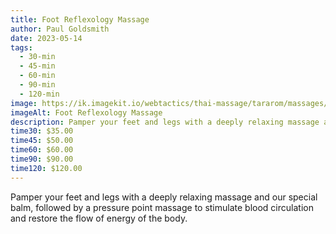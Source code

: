 ```yaml
---
title: Foot Reflexology Massage
author: Paul Goldsmith
date: 2023-05-14
tags:
  - 30-min
  - 45-min
  - 60-min
  - 90-min
  - 120-min
image: https://ik.imagekit.io/webtactics/thai-massage/tararom/massages/Wat-Pho-Traditional-Thai-Foot-Reflexology_YkQqntLOw.jpg
imageAlt: Foot Reflexology Massage
description: Pamper your feet and legs with a deeply relaxing massage and our special balm, followed by a pressure point massage to stimulate blood circulation and restore the flow of energy of the body.
time30: $35.00
time45: $50.00
time60: $60.00
time90: $90.00
time120: $120.00
---
```


Pamper your feet and legs with a deeply relaxing massage and our special balm, followed by a pressure point massage to stimulate blood circulation and restore the flow of energy of the body. 